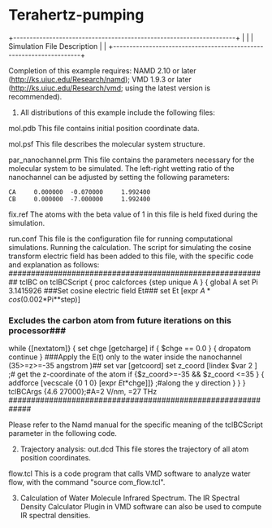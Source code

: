 # Terahertz-pumping
+--------------------------------------------------------------------+
|                                                                    |
|               Simulation File Description
|                                                                    |
+--------------------------------------------------------------------+

Completion of this example requires:
NAMD 2.10 or later (http://ks.uiuc.edu/Research/namd);
VMD 1.9.3 or later (http://ks.uiuc.edu/Research/vmd; using the latest version is recommended).


1. All distributions of this example include the following files:

mol.pdb
    This file contains initial position coordinate data.
    
mol.psf
    This file describes the molecular system structure.
    
par_nanochannel.prm
	This file contains the parameters necessary for the molecular system to be simulated.
    The left-right wetting ratio of the nanochannel can be adjusted by setting the following parameters:
    
    CA     0.000000  -0.070000     1.992400
    CB     0.000000  -7.000000     1.992400
    
    
fix.ref
    The atoms with the beta value of 1 in this file is held fixed during the simulation.
    
run.conf
    This file is the configuration file for running computational simulations.
    Running the calculation. The script for simulating the cosine transform electric field has been 
    added to this file, with the specific code and explanation as follows:
##########################################################
tclBC		on
tclBCScript {
proc calcforces {step unique A } {
global A 
set Pi 3.1415926
###Set cosine electric field Et###
set Et [expr $A*cos(0.002*$Pi*$*$step)]
### Excludes the carbon atom from future iterations on this processor###
  while {[nextatom]} { 
set chge [getcharge]
if { $chge == 0.0 } {
dropatom
continue
}
###Apply the E(t) only to the water inside the nanochannel (35>=z>=-35 angstrom )##
set var [getcoord]
set z_coord  [lindex $var 2 ] ;# get the z-coordinate of the atom
if {$z_coord>=-35 && $z_coord <=35 } {
addforce [vecscale {0 1 0} [expr $Et*$chge]]} ;#along the y direction
}
}
}
tclBCArgs {4.6 27000};#A=2 V/nm, =27 THz
#############################################################

Please refer to the Namd manual for the specific meaning of the tclBCScript parameter in the following code.


2. Trajectory analysis:
out.dcd
This file stores the trajectory of all atom position coordinates.

flow.tcl
This is a code program that calls VMD software to analyze water flow, with the command "source com_flow.tcl".

3. Calculation of Water Molecule Infrared Spectrum. 
The IR Spectral Density Calculator Plugin  in VMD software can also be used to compute IR spectral densities.
